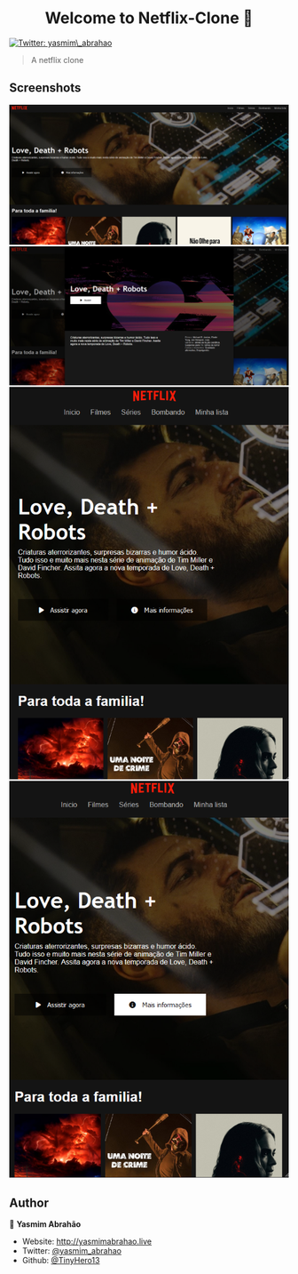 ﻿<h1 align="center">Welcome to Netflix-Clone 👋</h1>
<p>
  <a href="https://twitter.com/yasmim_abrahao" target="_blank">
    <img alt="Twitter: yasmim\_abrahao" src="https://img.shields.io/twitter/follow/yasmim\_abrahao.svg?style=social" />
  </a>
</p>

> A netflix clone

## Screenshots
![Screenshot PC](./img/screen1.png)
![Screenshot PC](./img/screen2.png)
![Screenshot Phone](./img/screen3.png)
![Screenshot Phone](./img/screen4.png)

## Author

👤 **Yasmim Abrahão**

* Website: http://yasmimabrahao.live
* Twitter: [@yasmim\_abrahao](https://twitter.com/yasmim_abrahao)
* Github: [@TinyHero13](https://github.com/TinyHero13)


